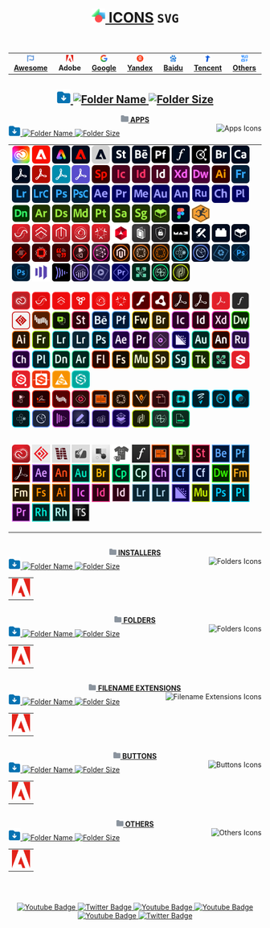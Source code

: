 # <div align="center"><a href="https://github.com/Li-Deheng/icons-svg" title="⬅︎ Back to Main Repository"><img style="width:28px; height:28px;" src="https://github.com/Li-Deheng/icons-svg/blob/main/Adobe/Apps/Motion-Graphics.svg" alt="Icons" onclick="return false"> ICONS</a> <span><b><code>SVG</code></b></span><br><img src="https://komarev.com/ghpvc/?username=Li-Deheng&style=flat&color=blue" alt=""/></div>

<div align="center"><table><tbody><th align="center">
<a href="https://github.com/Li-Deheng/icons-svg/tree/main/Awesome"><img style="width:14px; height:14px;" src="https://github.com/Li-Deheng/icons-svg/blob/main/Awesome/Awesome-Logo.svg" alt="Awesome"> <b>Awesome</b></a></th><th><a><img style="width:14px; height:14px;" src="https://github.com/Li-Deheng/icons-svg/blob/main/Adobe/Apps/Adobe-Logo.svg" alt="Adobe"> <b>Adobe</b></a></th><th><a href="https://github.com/Li-Deheng/icons-svg/tree/main/Google"><img style="width:14px; height:14px;" src="https://github.com/Li-Deheng/icons-svg/blob/main/Google/Apps/google-logo.svg" alt="Google"> <b>Google</b></a></th><th><a href="https://github.com/Li-Deheng/icons-svg/tree/main/Yandex"><img style="width:14px; height:14px;" src="https://github.com/Li-Deheng/icons-svg/blob/main/Yandex/Yandex-Logo.svg" alt="Yandex"> <b>Yandex</b></a></th><th><a href="https://github.com/Li-Deheng/icons-svg/tree/main/Baidu"><img style="width:14px; height:14px;" src="https://github.com/Li-Deheng/icons-svg/blob/main/Baidu/Baidu-Logo.svg" alt="Baidu"> <b>Baidu</b></a></th><th><a href="https://github.com/Li-Deheng/icons-svg/tree/main/Tencent"><img style="width:14px; height:14px;" src="https://github.com/Li-Deheng/icons-svg/blob/main/Tencent/Tencent-Logo.svg" alt="Tencent"> <b>Tencent</b></a></th><th><a href="https://github.com/Li-Deheng/icons-svg/tree/main/Others"><img style="width:14px; height:14px;" src="https://github.com/Li-Deheng/icons-svg/blob/main/Awesome/icons.svg" alt="Others"> <b>Others</b></a>
</td></tr></tbody></table></div>

## <div align="center"><a href="https://downgit.github.io/#/home?url=https://github.com/Li-Deheng/icons-svg/tree/main/Adobe" title="Download with DownGit" target="_blank"><img style="width:28px; height:28px;" src="https://github.com/Li-Deheng/icons-svg/blob/main/Awesome/Download-Folder.svg" alt="Download" target="_blank"> <img style="height:22px;" src="https://img.shields.io/badge/Download%20All%20Adobe%20Icons-blue" alt="Folder Name"> <img style="height:18px;" src="https://img.shields.io/badge/548%20Mb-343940" title="Folder Size" alt="Folder Size"></a></div>

<div align="Center"><a href="https://github.com/Li-Deheng/icons-svg/tree/main/Adobe/Apps" title="Open Directory: Apps"><img style="width:15px; height:15px;" src="https://github.com/Li-Deheng/icons-svg/blob/main/Directory.svg" alt="Directory"> <b>APPS</b></a></div>
<div><div align="left"><a href="https://downgit.github.io/#/home?url=https://github.com/Li-Deheng/icons-svg/tree/main/Adobe/Apps" title="Download with DownGit" target="_blank"><img style="width:24px; height:24px;" src="https://github.com/Li-Deheng/icons-svg/blob/main/Awesome/Download-Folder.svg" alt="Download Directory"> <img style="height:18px;" src="https://img.shields.io/badge/Download%20All%20Apps%20Icons-blue" alt="Folder Name"> <img style="height:16px;" src="https://img.shields.io/badge/1,4%20Mb-343940" alt="Folder Size"></a><img align="right" style="height:18px;" src="https://img.shields.io/badge/Icons-209-blue?logo=svg&logoColor=49b6ff" title="Total Number" alt="Apps Icons"></div>

<table><tbody><tr></tr><tr><td align="left">
<img style="width:36px; height:36px;" src="https://github.com/Li-Deheng/icons-svg/blob/main/Adobe/Apps/Adobe-Creative-Cloud.svg" alt="Adobe Creative Cloud" title="Adobe Creative Cloud" target="_blank"> <img style="width:36px; height:36px;" src="https://github.com/Li-Deheng/icons-svg/blob/main/Adobe/Apps/Adobe-Experience-Cloud.svg" alt="Adobe Experience Cloud" title="Adobe Experience Cloud" target="_blank"> <img style="width:36px; height:36px;" src="https://github.com/Li-Deheng/icons-svg/blob/main/Adobe/Apps/Adobe-Express.svg" alt="Adobe Express" title="Adobe Express" target="_blank"> <img style="width:36px; height:36px;" src="https://github.com/Li-Deheng/icons-svg/blob/main/Adobe/Apps/Adobe-Experience-Platform.svg" alt="Adobe Experience Platform" title="Adobe Experience Platform" target="_blank"> <img style="width:36px; height:36px;" src="https://github.com/Li-Deheng/icons-svg/blob/main/Adobe/Apps/Adobe-Default-App.svg" alt="Adobe Default App" title="Adobe Default App" target="_blank"> <img style="width:36px; height:36px;" src="https://github.com/Li-Deheng/icons-svg/blob/main/Adobe/Apps/Adobe-Stock.svg" alt="Adobe Stock" title="Adobe Stock" target="_blank"> <img style="width:36px; height:36px;" src="https://github.com/Li-Deheng/icons-svg/blob/main/Adobe/Apps/Adobe-Behance.svg" alt="Adobe Behance" title="Adobe Behance" target="_blank"> <img style="width:36px; height:36px;" src="https://github.com/Li-Deheng/icons-svg/blob/main/Adobe/Apps/Adobe-Portfolio.svg" alt="Adobe Portfolio" title="Adobe Portfolio" target="_blank"> <img style="width:36px; height:36px;" src="https://github.com/Li-Deheng/icons-svg/blob/main/Adobe/Apps/Adobe-Fonts.svg" alt="Adobe Fonts" title="Adobe Fonts" target="_blank"> <img style="width:36px; height:36px;" src="https://github.com/Li-Deheng/icons-svg/blob/main/Adobe/Apps/Adobe-Color.svg" alt="Adobe Color" title="Adobe Color" target="_blank"> <img style="width:36px; height:36px;" src="https://github.com/Li-Deheng/icons-svg/blob/main/Adobe/Apps/Adobe-Bridge.svg" alt="Adobe Bridge" title="Adobe Bridge" target="_blank"> <img style="width:36px; height:36px;" src="https://github.com/Li-Deheng/icons-svg/blob/main/Adobe/Apps/Adobe-Capture.svg" alt="Adobe Capture" title="Adobe Capture" target="_blank"> <img style="width:36px; height:36px;" src="https://github.com/Li-Deheng/icons-svg/blob/main/Adobe/Apps/Adobe-Acrobat-Pro.svg" alt="Adobe Acrobat Pro" title="Adobe Acrobat Pro" target="_blank"> <img style="width:36px; height:36px;" src="https://github.com/Li-Deheng/icons-svg/blob/main/Adobe/Apps/Adobe-Acrobat-Reader.svg" alt="Adobe Acrobat Reader" title="Adobe Acrobat Reader" target="_blank"> <img style="width:36px; height:36px;" src="https://github.com/Li-Deheng/icons-svg/blob/main/Adobe/Apps/Adobe-Acrobat-Scan.svg" alt="Adobe Acrobat Scan" title="Adobe Acrobat Scan" target="_blank"> <img style="width:36px; height:36px;" src="https://github.com/Li-Deheng/icons-svg/blob/main/Adobe/Apps/Adobe-Sign.svg" alt="Adobe Sign" title="Adobe Sign" target="_blank"> <img style="width:36px; height:36px;" src="https://github.com/Li-Deheng/icons-svg/blob/main/Adobe/Apps/Adobe-Sparck.svg" alt="Adobe Sparck" title="Adobe Sparck" target="_blank"> <img style="width:36px; height:36px;" src="https://github.com/Li-Deheng/icons-svg/blob/main/Adobe/Apps/Adobe-InCopy.svg" alt="Adobe InCopy" title="Adobe InCopy" target="_blank"> <img style="width:36px; height:36px;" src="https://github.com/Li-Deheng/icons-svg/blob/main/Adobe/Apps/Adobe-InDesign.svg" alt="Adobe InDesign" title="Adobe InDesign" target="_blank"> <img style="width:36px; height:36px;" src="https://github.com/Li-Deheng/icons-svg/blob/main/Adobe/Apps/Adobe-inDesign-Server.svg" alt="Adobe InDesign Server" title="Adobe InDesign Server" target="_blank"> <img style="width:36px; height:36px;" src="https://github.com/Li-Deheng/icons-svg/blob/main/Adobe/Apps/Adobe-XD.svg" alt="Adobe XD" title="Adobe XD" target="_blank"> <img style="width:36px; height:36px;" src="https://github.com/Li-Deheng/icons-svg/blob/main/Adobe/Apps/Adobe-Dreamweaver.svg" alt="Adobe Dreamweaver" title="Adobe Dreamweaver" target="_blank"> <img style="width:36px; height:36px;" src="https://github.com/Li-Deheng/icons-svg/blob/main/Adobe/Apps/Adobe-Illustrator.svg" alt="Adobe Illustrator" title="Adobe Illustrator" target="_blank"> <img style="width:36px; height:36px;" src="https://github.com/Li-Deheng/icons-svg/blob/main/Adobe/Apps/Adobe-Fresco.svg" alt="Adobe Fresco" title="Adobe Fresco" target="_blank"> <img style="width:36px; height:36px;" src="https://github.com/Li-Deheng/icons-svg/blob/main/Adobe/Apps/Adobe-Lightroom.svg" alt="Adobe Lightroom" title="Adobe Lightroom" target="_blank"> <img style="width:36px; height:36px;" src="https://github.com/Li-Deheng/icons-svg/blob/main/Adobe/Apps/Adobe-Lightroom-Classic.svg" alt="Adobe Lightroom Classic" title="Adobe Lightroom Classic" target="_blank"> <img style="width:36px; height:36px;" src="https://github.com/Li-Deheng/icons-svg/blob/main/Adobe/Apps/Adobe-Photoshop.svg" alt="Adobe Photoshop" title="Adobe Photoshop" target="_blank"> <img style="width:36px; height:36px;" src="https://github.com/Li-Deheng/icons-svg/blob/main/Adobe/Apps/Adobe-Photoshop-Camera.svg" alt="Adobe Photoshop Camera" title="Adobe Photoshop Camera" target="_blank"> <img style="width:36px; height:36px;" src="https://github.com/Li-Deheng/icons-svg/blob/main/Adobe/Apps/Adobe-After-Effects.svg" alt="Adobe After Effects" title="Adobe After Effects" target="_blank"> <img style="width:36px; height:36px;" src="https://github.com/Li-Deheng/icons-svg/blob/main/Adobe/Apps/Adobe-Premiere-Pro.svg" alt="Adobe Premiere Pro" title="Adobe Premiere Pro" target="_blank"> <img style="width:36px; height:36px;" src="https://github.com/Li-Deheng/icons-svg/blob/main/Adobe/Apps/Adobe-Media-Encoder.svg" alt="Adobe Media Encoder" title="Adobe Media Encoder" target="_blank"> <img style="width:36px; height:36px;" src="https://github.com/Li-Deheng/icons-svg/blob/main/Adobe/Apps/Adobe-Audition.svg" alt="Adobe Audition" title="Adobe Audition" target="_blank"> <img style="width:36px; height:36px;" src="https://github.com/Li-Deheng/icons-svg/blob/main/Adobe/Apps/Adobe-Animate.svg" alt="Adobe Animate" title="Adobe Animate" target="_blank"> <img style="width:36px; height:36px;" src="https://github.com/Li-Deheng/icons-svg/blob/main/Adobe/Apps/Adobe-Premiere-Rush.svg" alt="Adobe Premiere Rush" title="Adobe Premiere Rush" target="_blank"> <img style="width:36px; height:36px;" src="https://github.com/Li-Deheng/icons-svg/blob/main/Adobe/Apps/Adobe-Character-Animator.svg" alt="Adobe Character Animator" title="Adobe Character Animator" target="_blank"> <img style="width:36px; height:36px;" src="https://github.com/Li-Deheng/icons-svg/blob/main/Adobe/Apps/Adobe-Prelude.svg" alt="Adobe Prelude" title="Adobe Prelude" target="_blank"> <img style="width:36px; height:36px;" src="https://github.com/Li-Deheng/icons-svg/blob/main/Adobe/Apps/Adobe-Dimension.svg" alt="Adobe Dimension" title="Adobe Dimension" target="_blank"> <img style="width:36px; height:36px;" src="https://github.com/Li-Deheng/icons-svg/blob/main/Adobe/Apps/Adobe-Aero.svg" alt="Adobe Aero" title="Adobe Aero" target="_blank"> <img style="width:36px; height:36px;" src="https://github.com/Li-Deheng/icons-svg/blob/main/Adobe/Apps/Adobe-Substance-3D-Designer.svg" alt="Adobe Substance 3D Designer" title="Adobe Substance 3D Designer" target="_blank"> <img style="width:36px; height:36px;" src="https://github.com/Li-Deheng/icons-svg/blob/main/Adobe/Apps/Adobe-Substance-3D-Modeler.svg" alt="Adobe Substance 3D Modeler" title="Adobe Substance 3D Modeler" target="_blank"> <img style="width:36px; height:36px;" src="https://github.com/Li-Deheng/icons-svg/blob/main/Adobe/Apps/Adobe-Substance-3D-Painter.svg" alt="Adobe Substance 3D Painter" title="Adobe Substance 3D Painter" target="_blank"> <img style="width:36px; height:36px;" src="https://github.com/Li-Deheng/icons-svg/blob/main/Adobe/Apps/Adobe-Substance-3D-Sampler.svg" alt="Adobe Substance 3D Sampler" title="Adobe Substance 3D Sampler" target="_blank"> <img style="width:36px; height:36px;" src="https://github.com/Li-Deheng/icons-svg/blob/main/Adobe/Apps/Adobe-Substance-3D-Stager.svg" alt="Adobe Substance 3D Stager" title="Adobe Substance 3D Stager" target="_blank"> <img style="width:36px; height:36px;" src="https://github.com/Li-Deheng/icons-svg/blob/main/Adobe/Apps/Adobe-Substance-3D-Assets.svg" alt="Adobe Substance 3D Assets" title="Adobe Substance 3D Assets" target="_blank"> <img style="width:36px; height:36px;" src="https://github.com/Li-Deheng/icons-svg/blob/main/Adobe/Apps/Figma.svg" alt="Adobe Figma" title="Adobe Figma" target="_blank"> <img style="width:36px; height:36px;" src="https://github.com/Li-Deheng/icons-svg/blob/main/Adobe/Apps/Mixamo.svg" alt="Mixamo" title="Mixamo" target="_blank">
<br>
<img style="width:36px; height:36px;" src="https://github.com/Li-Deheng/icons-svg/blob/main/Adobe/Apps/Mobile/Adobe-Ad-Cloud-Mob.svg" alt="Adobe Ad Cloud (Mob)" title="Adobe Ad Cloud (Mob)" target="_blank"> <img style="width:36px; height:36px;" src="https://github.com/Li-Deheng/icons-svg/blob/main/Adobe/Apps/Mobile/Adobe-Analytics-Cloud-Mob.svg" alt="Adobe Analytics Cloud (Mob)" title="Adobe Analytics Cloud (Mob)" target="_blank"> <img style="width:36px; height:36px;" src="https://github.com/Li-Deheng/icons-svg/blob/main/Adobe/Apps/Mobile/Adobe-Commerce-Cloud-Mob.svg" alt="Adobe Commerce Cloud (Mob)" title="Adobe Commerce Cloud (Mob)" target="_blank"> <img style="width:36px; height:36px;" src="https://github.com/Li-Deheng/icons-svg/blob/main/Adobe/Apps/Mobile/Adobe-Marketing-Cloud-Mob.svg" alt="Adobe Marketing Cloud (Mob)" title="Adobe Marketing Cloud (Mob)" target="_blank"> <img style="width:36px; height:36px;" src="https://github.com/Li-Deheng/icons-svg/blob/main/Adobe/Apps/Mobile/Adobe-Experience-Cloud-Mob.svg" alt="Adobe Experience Cloud (Mob)" title="Adobe Experience Cloud (Mob)" target="_blank"> <img style="width:36px; height:36px;" src="https://github.com/Li-Deheng/icons-svg/blob/main/Adobe/Apps/Mobile/Adobe-Experience-Platform-Mob.svg" alt="Adobe Experience Platform (Mob)" title="Adobe Experience Platform (Mob)" target="_blank"> <img style="width:36px; height:36px;" src="https://github.com/Li-Deheng/icons-svg/blob/main/Adobe/Apps/Mobile/Adobe-DPS-Learn-Mob.svg" alt="Adobe DPS Learn (Mob)" title="Adobe DPS Learn (Mob)" target="_blank"> <img style="width:36px; height:36px;" src="https://github.com/Li-Deheng/icons-svg/blob/main/Adobe/Apps/Mobile/Adobe-Account-Access-Mob.svg" alt="Adobe Account Access (Mob)" title="Adobe Account Access (Mob)" target="_blank"> <img style="width:36px; height:36px;" src="https://github.com/Li-Deheng/icons-svg/blob/main/Adobe/Apps/Mobile/Adobe-MAX-Mob.svg" alt="Adobe MAX (Mob)" title="Adobe MAX (Mob)" target="_blank"> <img style="width:36px; height:36px;" src="https://github.com/Li-Deheng/icons-svg/blob/main/Adobe/Apps/Mobile/Adobe-Substance-3d-Automation-Toolkit-Mob.svg" alt="Adobe Substance 3d Automation Toolkit (Mob)" title="Adobe Substance 3d Automation Toolkit (Mob)" target="_blank"> <img style="width:36px; height:36px;" src="https://github.com/Li-Deheng/icons-svg/blob/main/Adobe/Apps/Mobile/Adobe-Substance-3d-Plugins-Mob.svg" alt="Adobe Substance 3d Plugins (Mob)" title="Adobe Substance 3d Plugins (Mob)" target="_blank"> <img style="width:36px; height:36px;" src="https://github.com/Li-Deheng/icons-svg/blob/main/Adobe/Apps/Mobile/Adobe-Substance-3d-Assets-and-Community-Assets-Mob.svg" alt="Adobe Substance 3d Assets and Community Assets (Mob)" title="Adobe Substance 3d Assets and Community Assets (Mob)" target="_blank"> <img style="width:36px; height:36px;" src="https://github.com/Li-Deheng/icons-svg/blob/main/Adobe/Apps/Mobile/Adobe-Spark-Page-Mob.svg" alt="Adobe Spark Page (Mob)" title="Adobe Spark Page (Mob)" target="_blank"> <img style="width:36px; height:36px;" src="https://github.com/Li-Deheng/icons-svg/blob/main/Adobe/Apps/Mobile/Adobe-Spark-Post-Mob.svg" alt="Adobe Spark Post (Mob)" title="Adobe Spark Post (Mob)" target="_blank"> <img style="width:36px; height:36px;" src="https://github.com/Li-Deheng/icons-svg/blob/main/Adobe/Apps/Mobile/Adobe-Spark-Video-Mob.svg" alt="Adobe Spark Video (Mob)" title="Adobe Spark Video (Mob)" target="_blank"> <img style="width:36px; height:36px;" src="https://github.com/Li-Deheng/icons-svg/blob/main/Adobe/Apps/Mobile/Adobe-Primetime-Mob.svg" alt="Adobe Primetime (Mob)" title="Adobe Primetime (Mob)" target="_blank"> <img style="width:36px; height:36px;" src="https://github.com/Li-Deheng/icons-svg/blob/main/Adobe/Apps/Mobile/Adobe-Social-Content-Workflows-Mob.svg" alt="Adobe Social Content Workflows (Mob)" title="Adobe Social Content Workflows (Mob)" target="_blank"> <img style="width:36px; height:36px;" src="https://github.com/Li-Deheng/icons-svg/blob/main/Adobe/Apps/Mobile/Adobe-Magento-Commerce-Mob.svg" alt="Adobe Magento Commerce (Mob)" title="Adobe Magento Commerce (Mob)" target="_blank"> <img style="width:36px; height:36px;" src="https://github.com/Li-Deheng/icons-svg/blob/main/Adobe/Apps/Mobile/Adobe-Experience-Manager-Mob.svg" alt="Adobe Experience Manager (Mob)" title="Adobe Experience Manager (Mob)" target="_blank"> <img style="width:36px; height:36px;" src="https://github.com/Li-Deheng/icons-svg/blob/main/Adobe/Apps/Mobile/Adobe-Experience-Manager-Forms-Mob.svg" alt="Adobe Experience Manager Forms (Mob)" title="Adobe Experience Manager Forms (Mob)" target="_blank"> <img style="width:36px; height:36px;" src="https://github.com/Li-Deheng/icons-svg/blob/main/Adobe/Apps/Mobile/Adobe-Target-Mob.svg" alt="Adobe Target (Mob)" title="Adobe Target (Mob)" target="_blank"> <img style="width:36px; height:36px;" src="https://github.com/Li-Deheng/icons-svg/blob/main/Adobe/Apps/Mobile/Adobe-Audience-Manager-Mob.svg" alt="Adobe Audience Manager (Mob)" title="Adobe Audience Manager (Mob)" target="_blank"> <img style="width:36px; height:36px;" src="https://github.com/Li-Deheng/icons-svg/blob/main/Adobe/Apps/Mobile/Adobe-Photoshop-Elements-Mob.svg" alt="Adobe Photoshop Elements" title="Adobe Photoshop Elements" target="_blank"> <img style="width:36px; height:36px;" src="https://github.com/Li-Deheng/icons-svg/blob/main/Adobe/Apps/Mobile/Adobe-Photoshop-Express-Mob.svg" alt="Adobe Photoshop Express" title="Adobe Photoshop Express" target="_blank"> <img style="width:36px; height:36px;" src="https://github.com/Li-Deheng/icons-svg/blob/main/Adobe/Apps/Mobile/Adobe-Photoshop-Camera-Mob.svg" alt="Adobe Photoshop Camera (Mob)" title="Adobe Photoshop Camera (Mob)" target="_blank"> <img style="width:36px; height:36px;" src="https://github.com/Li-Deheng/icons-svg/blob/main/Adobe/Apps/Mobile/Adobe-Marketo-Mob.svg" alt="Adobe Marketo (Mob)" title="Adobe Marketo (Mob)" target="_blank"> <img style="width:36px; height:36px;" src="https://github.com/Li-Deheng/icons-svg/blob/main/Adobe/Apps/Mobile/Adobe-Frame-io-Mob.svg" alt="Adobe Frame.io (Mob)" title="Adobe Frame.io (Mob)" target="_blank"> <img style="width:36px; height:36px;" src="https://github.com/Li-Deheng/icons-svg/blob/main/Adobe/Apps/Mobile/Adobe-Analytics-Mob.svg" alt="Adobe Analytics (Mob)" title="Adobe Analytics (Mob)" target="_blank"> <img style="width:36px; height:36px;" src="https://github.com/Li-Deheng/icons-svg/blob/main/Adobe/Apps/Mobile/Adobe-Premier-Elements-Mob.svg" alt="Adobe Premier Elements (Mob)" title="Adobe Premier Elements (Mob)" target="_blank"> <img style="width:36px; height:36px;" src="https://github.com/Li-Deheng/icons-svg/blob/main/Adobe/Apps/Mobile/Adobe-Rush-Mob.svg" alt="Adobe Rush (Mob)" title="Adobe Rush (Mob)" target="_blank"> <img style="width:36px; height:36px;" src="https://github.com/Li-Deheng/icons-svg/blob/main/Adobe/Apps/Mobile/Adobe-Connect-Mob.svg" alt="Adobe Connect (Mob)" title="Adobe Connect (Mob)" target="_blank"> <img style="width:36px; height:36px;" src="https://github.com/Li-Deheng/icons-svg/blob/main/Adobe/Apps/Mobile/Adobe-Media-Optimizer-Mob.svg" alt="Adobe Media Optimizer (Mob)" title="Adobe Media Optimizer (Mob)" target="_blank"> <img style="width:36px; height:36px;" src="https://github.com/Li-Deheng/icons-svg/blob/main/Adobe/Apps/Mobile/Adobe-Campaign-Mob.svg" alt="Adobe Campaign (Mob)" title="Adobe Campaign (Mob)" target="_blank">
<br>
<br>
<img style="width:36px; height:36px;" src="https://github.com/Li-Deheng/icons-svg/blob/main/Adobe/Apps/CC/Adobe-Creative-Cloud-CC.svg" alt="Adobe Creative Cloud CC" title="Adobe Creative Cloud CC" target="_blank"> <img style="width:36px; height:36px;" src="https://github.com/Li-Deheng/icons-svg/blob/main/Adobe/Apps/CC/Adobe-Advertising-Cloud-CC.svg" alt="Adobe Advertising Cloud CC" title="Adobe Advertising Cloud CC" target="_blank"> <img style="width:36px; height:36px;" src="https://github.com/Li-Deheng/icons-svg/blob/main/Adobe/Apps/CC/Adobe-Analytics-Cloud-CC.svg" alt="Adobe Analytics Cloud CC" title="Adobe Analytics Cloud CC" target="_blank"> <img style="width:36px; height:36px;" src="https://github.com/Li-Deheng/icons-svg/blob/main/Adobe/Apps/CC/Adobe-Anywhere-CC.svg" alt="Adobe Anywhere CC" title="Adobe Anywhere CC" target="_blank"> <img style="width:36px; height:36px;" src="https://github.com/Li-Deheng/icons-svg/blob/main/Adobe/Apps/CC/Adobe-Marketing-Cloud-CC.svg" alt="Adobe Marketing Cloud CC" title="Adobe Marketing Cloud CC" target="_blank"> <img style="width:36px; height:36px;" src="https://github.com/Li-Deheng/icons-svg/blob/main/Adobe/Apps/CC/Adobe-Experience-Cloud-CC.svg" alt="Adobe Experience Cloud CC" title="Adobe Experience Cloud CC" target="_blank"> <img style="width:36px; height:36px;" src="https://github.com/Li-Deheng/icons-svg/blob/main/Adobe/Apps/CC/Adobe-Flash-Player-CC.svg" alt="Adobe Flash Player CC" title="Adobe Flash Player CC" target="_blank"> <img style="width:36px; height:36px;" src="https://github.com/Li-Deheng/icons-svg/blob/main/Adobe/Apps/CC/Adobe-Air-CC.svg" alt="Adobe Air CC" title="Adobe Air CC" target="_blank"> <img style="width:36px; height:36px;" src="https://github.com/Li-Deheng/icons-svg/blob/main/Adobe/Apps/CC/Adobe-Acrobat-DC-CC.svg" alt="Adobe Acrobat DC CC" title="Adobe Acrobat DC CC" target="_blank"> <img style="width:36px; height:36px;" src="https://github.com/Li-Deheng/icons-svg/blob/main/Adobe/Apps/CC/Adobe-Acrobat-Distiller-DC-CC.svg" alt="Adobe Acrobat Distiller DC CC" title="Adobe Acrobat Distiller DC CC" target="_blank"> <img style="width:36px; height:36px;" src="https://github.com/Li-Deheng/icons-svg/blob/main/Adobe/Apps/CC/Adobe-Acrobat-Reader-Cloud-CC.svg" alt="Adobe Acrobat Reader Cloud CC" title="Adobe Acrobat Reader Cloud CC" target="_blank"> <img style="width:36px; height:36px;" src="https://github.com/Li-Deheng/icons-svg/blob/main/Adobe/Apps/CC/Adobe-Fonts-CC.svg" alt="Adobe Fonts CC" title="Adobe Fonts CC" target="_blank"> <img style="width:36px; height:36px;" src="https://github.com/Li-Deheng/icons-svg/blob/main/Adobe/Apps/CC/Adobe-Media-Server-CC.svg" alt="Adobe Media Server CC" title="Adobe Media Server CC" target="_blank"> <img style="width:36px; height:36px;" src="https://github.com/Li-Deheng/icons-svg/blob/main/Adobe/Apps/CC/Adobe-Shockwave-CC.svg" alt="Adobe Shockwave CC" title="Adobe Shockwave CC" target="_blank"> <img style="width:36px; height:36px;" src="https://github.com/Li-Deheng/icons-svg/blob/main/Adobe/Apps/CC/Adobe-Presenter-Video-Express-CC.svg" alt="Adobe Presenter Video Express CC" title="Adobe Presenter Video Express CC" target="_blank"> <img style="width:36px; height:36px;" src="https://github.com/Li-Deheng/icons-svg/blob/main/Adobe/Apps/CC/Adobe-Stock-CC.svg" alt="Adobe Stock CC" title="Adobe Stock CC" target="_blank"> <img style="width:36px; height:36px;" src="https://github.com/Li-Deheng/icons-svg/blob/main/Adobe/Apps/CC/Adobe-Behance-CC.svg" alt="Adobe Behance CC" title="Adobe Behance CC" target="_blank"> <img style="width:36px; height:36px;" src="https://github.com/Li-Deheng/icons-svg/blob/main/Adobe/Apps/CC/Adobe-Portfolio-CC.svg" alt="Adobe Portfolio CC" title="Adobe Portfolio CC" target="_blank"> <img style="width:36px; height:36px;" src="https://github.com/Li-Deheng/icons-svg/blob/main/Adobe/Apps/CC/Adobe-Fireworks-CC.svg" alt="Adobe Fireworks CC" title="Adobe Fireworks CC" target="_blank"> <img style="width:36px; height:36px;" src="https://github.com/Li-Deheng/icons-svg/blob/main/Adobe/Apps/CC/Adobe-Bridge-CC.svg" alt="Adobe Bridge CC" title="Adobe Bridge CC" target="_blank"> <img style="width:36px; height:36px;" src="https://github.com/Li-Deheng/icons-svg/blob/main/Adobe/Apps/CC/Adobe-InCopy-CC.svg" alt="Adobe InCopy CC" title="Adobe InCopy CC" target="_blank"> <img style="width:36px; height:36px;" src="https://github.com/Li-Deheng/icons-svg/blob/main/Adobe/Apps/CC/Adobe-InDesign-CC.svg" alt="Adobe InDesign CC" title="Adobe InDesign CC" target="_blank"> <img style="width:36px; height:36px;" src="https://github.com/Li-Deheng/icons-svg/blob/main/Adobe/Apps/CC/Adobe-Experience-Design-CC.svg" alt="Adobe Experience Design CC" title="Adobe Experience Design CC" target="_blank"> <img style="width:36px; height:36px;" src="https://github.com/Li-Deheng/icons-svg/blob/main/Adobe/Apps/CC/Adobe-Dreamweaver-CC.svg" alt="Adobe Dreamweaver CC" title="Adobe Dreamweaver CC" target="_blank"> <img style="width:36px; height:36px;" src="https://github.com/Li-Deheng/icons-svg/blob/main/Adobe/Apps/CC/Adobe-Illustrator-CC.svg" alt="Adobe Illustrator CC" title="Adobe Illustrator CC" target="_blank"> <img style="width:36px; height:36px;" src="https://github.com/Li-Deheng/icons-svg/blob/main/Adobe/Apps/CC/Adobe-Fresco-CC.svg" alt="Adobe Fresco CC" title="Adobe Fresco CC" target="_blank"> <img style="width:36px; height:36px;" src="https://github.com/Li-Deheng/icons-svg/blob/main/Adobe/Apps/CC/Adobe-Lightroom-CC.svg" alt="Adobe Lightroom CC" title="Adobe Lightroom CC" target="_blank"> <img style="width:36px; height:36px;" src="https://github.com/Li-Deheng/icons-svg/blob/main/Adobe/Apps/CC/Adobe-Lightroom-Classic-CC.svg" alt="Adobe Lightroom Classic CC" title="Adobe Lightroom Classic CC" target="_blank"> <img style="width:36px; height:36px;" src="https://github.com/Li-Deheng/icons-svg/blob/main/Adobe/Apps/CC/Adobe-Photoshop-CC.svg" alt="Adobe Photoshop CC" title="Adobe Photoshop CC" target="_blank"> <img style="width:36px; height:36px;" src="https://github.com/Li-Deheng/icons-svg/blob/main/Adobe/Apps/CC/Adobe-After-Effects-CC.svg" alt="Adobe After Effects CC" title="Adobe After Effects CC" target="_blank"> <img style="width:36px; height:36px;" src="https://github.com/Li-Deheng/icons-svg/blob/main/Adobe/Apps/CC/Adobe-Premiere-Pro-CC.svg" alt="Adobe Premiere Pro CC" title="Adobe Premiere Pro CC" target="_blank"> <img style="width:36px; height:36px;" src="https://github.com/Li-Deheng/icons-svg/blob/main/Adobe/Apps/CC/Adobe-Premiere-Elements-CC.svg" alt="Adobe Premiere Elements CC" title="Adobe Premiere Elements CC" target="_blank"> <img style="width:36px; height:36px;" src="https://github.com/Li-Deheng/icons-svg/blob/main/Adobe/Apps/CC/Adobe-Media-Encoder-CC.svg" alt="Adobe Media Encoder CC" title="Adobe Media Encoder CC" target="_blank"> <img style="width:36px; height:36px;" src="https://github.com/Li-Deheng/icons-svg/blob/main/Adobe/Apps/CC/Adobe-Audition-CC.svg" alt="Adobe Audition CC" title="Adobe Audition CC" target="_blank"> <img style="width:36px; height:36px;" src="https://github.com/Li-Deheng/icons-svg/blob/main/Adobe/Apps/CC/Adobe-Animate-CC.svg" alt="Adobe Animate CC" title="Adobe Animate CC" target="_blank"> <img style="width:36px; height:36px;" src="https://github.com/Li-Deheng/icons-svg/blob/main/Adobe/Apps/CC/Adobe-Premiere-Rush-CC.svg" alt="Adobe Premiere Rush CC" title="Adobe Premiere Rush CC" target="_blank"> <img style="width:36px; height:36px;" src="https://github.com/Li-Deheng/icons-svg/blob/main/Adobe/Apps/CC/Adobe-Character-Animator-CC.svg" alt="Adobe Character Animator CC" title="Adobe Character Animator CC" target="_blank"> <img style="width:36px; height:36px;" src="https://github.com/Li-Deheng/icons-svg/blob/main/Adobe/Apps/CC/Adobe-Prelude-CC.svg" alt="Adobe Prelude CC" title="Adobe Prelude CC" target="_blank"> <img style="width:36px; height:36px;" src="https://github.com/Li-Deheng/icons-svg/blob/main/Adobe/Apps/CC/Adobe-Dimension-CC.svg" alt="Adobe Dimension CC" title="Adobe Dimension CC" target="_blank"> <img style="width:36px; height:36px;" src="https://github.com/Li-Deheng/icons-svg/blob/main/Adobe/Apps/CC/Adobe-Aero-CC.svg" alt="Adobe Aero CC" title="Adobe Aero CC" target="_blank"> <img style="width:36px; height:36px;" src="https://github.com/Li-Deheng/icons-svg/blob/main/Adobe/Apps/CC/Adobe-Flash-CC.svg" alt="Adobe Flash CC" title="Adobe Flash CC" target="_blank"> <img style="width:36px; height:36px;" src="https://github.com/Li-Deheng/icons-svg/blob/main/Adobe/Apps/CC/Adobe-Fuse-CC.svg" alt="Adobe Fuse CC" title="Adobe Fuse CC" target="_blank"> <img style="width:36px; height:36px;" src="https://github.com/Li-Deheng/icons-svg/blob/main/Adobe/Apps/CC/Adobe-Muse-CC.svg" alt="Adobe Muse CC" title="Adobe Muse CC" target="_blank"> <img style="width:36px; height:36px;" src="https://github.com/Li-Deheng/icons-svg/blob/main/Adobe/Apps/CC/Adobe-Spark-CC.svg" alt="Adobe Spark CC" title="Adobe Spark CC" target="_blank"> <img style="width:36px; height:36px;" src="https://github.com/Li-Deheng/icons-svg/blob/main/Adobe/Apps/CC/Adobe-Speedgrade-CC.svg" alt="Adobe Speedgrade CC" title="Adobe Speedgrade CC" target="_blank"> <img style="width:36px; height:36px;" src="https://github.com/Li-Deheng/icons-svg/blob/main/Adobe/Apps/CC/Adobe-Typekit-CC.svg" alt="Adobe Typekit CC" title="Adobe Typekit CC" target="_blank"> <img style="width:36px; height:36px;" src="https://github.com/Li-Deheng/icons-svg/blob/main/Adobe/Apps/CC/Adobe-Connect-CC.svg" alt="Adobe Connect CC" title="Adobe Connect CC" target="_blank"> <img style="width:36px; height:36px;" src="https://github.com/Li-Deheng/icons-svg/blob/main/Adobe/Apps/CC/Adobe-Substance-CC.svg" alt="Adobe Substance CC" title="Adobe Substance CC" target="_blank"> <img style="width:36px; height:36px;" src="https://github.com/Li-Deheng/icons-svg/blob/main/Adobe/Apps/CC/Adobe-Substance-Painter-CC.svg" alt="Adobe Substance Painter CC" title="Adobe Substance Painter CC" target="_blank"> <img style="width:36px; height:36px;" src="https://github.com/Li-Deheng/icons-svg/blob/main/Adobe/Apps/CC/Adobe-Substance-Designer-CC.svg" alt="Adobe Substance Designer CC" title="Adobe Substance Designer CC" target="_blank"> <img style="width:36px; height:36px;" src="https://github.com/Li-Deheng/icons-svg/blob/main/Adobe/Apps/CC/Adobe-Substance-Alchemist-CC.svg" alt="Adobe Substance Alchemist CC" title="Adobe Substance Alchemist CC" target="_blank"> <img style="width:36px; height:36px;" src="https://github.com/Li-Deheng/icons-svg/blob/main/Adobe/Apps/CC/Adobe-Substance-Source-CC.svg" alt="Adobe Substance Source CC" title="Adobe Substance Source CC" target="_blank">
<br>
<img style="width:36px; height:36px;" src="https://github.com/Li-Deheng/icons-svg/blob/main/Adobe/Apps/Mobile/CC/Adobe-Primetime-Mob-CC.svg" alt="Adobe Primetime CC (Mob)" title="Adobe Primetime CC (Mob)" target="_blank"> <img style="width:36px; height:36px;" src="https://github.com/Li-Deheng/icons-svg/blob/main/Adobe/Apps/Mobile/CC/Adobe-Sign-Mob-CC.svg" alt="Adobe Primetime CC (Mob)" title="Adobe Primetime CC (Mob)" target="_blank"> <img style="width:36px; height:36px;" src="https://github.com/Li-Deheng/icons-svg/blob/main/Adobe/Apps/Mobile/CC/Adobe-Shockwave-Player-Mob-CC.svg" alt="Adobe Shockwave Player CC (Mob)" title="Adobe Shockwave Player CC (Mob)" target="_blank"> <img style="width:36px; height:36px;" src="https://github.com/Li-Deheng/icons-svg/blob/main/Adobe/Apps/Mobile/CC/Adobe-Capture-Mob-CC.svg" alt="Adobe Capture CC (Mob)" title="Adobe Capture CC (Mob)" target="_blank"> <img style="width:36px; height:36px;" src="https://github.com/Li-Deheng/icons-svg/blob/main/Adobe/Apps/Mobile/CC/Adobe-Digital-Editions-Mob-CC.svg" alt="Adobe Digital Editions CC (Mob)" title="Adobe Digital Editions CC (Mob)" target="_blank"> <img style="width:36px; height:36px;" src="https://github.com/Li-Deheng/icons-svg/blob/main/Adobe/Apps/Mobile/CC/Adobe-Experience-Manager-Mob-CC.svg" alt="Adobe Experience Manager CC (Mob)" title="Adobe Experience Manager CC (Mob)" target="_blank"> <img style="width:36px; height:36px;" src="https://github.com/Li-Deheng/icons-svg/blob/main/Adobe/Apps/Mobile/CC/Adobe-Illustrator-Draw-Mob-CC.svg" alt="Adobe Illustrator Draw CC (Mob)" title="Adobe Illustrator Draw CC (Mob)" target="_blank"> <img style="width:36px; height:36px;" src="https://github.com/Li-Deheng/icons-svg/blob/main/Adobe/Apps/Mobile/CC/Adobe-pdf-Pack-Mob-CC.svg" alt="Adobe pdf Pack CC (Mob)" title="Adobe pdf Pack CC (Mob)" target="_blank"> <img style="width:36px; height:36px;" src="https://github.com/Li-Deheng/icons-svg/blob/main/Adobe/Apps/Mobile/CC/Adobe-Scan-Mob-CC.svg" alt="Adobe Scan CC (Mob)" title="Adobe Scan CC (Mob)" target="_blank"> <img style="width:36px; height:36px;" src="https://github.com/Li-Deheng/icons-svg/blob/main/Adobe/Apps/Mobile/CC/Adobe-Photoshop-Sketch-Mob-CC.svg" alt="Adobe Photoshop Sketch CC (Mob)" title="Adobe Photoshop Sketch CC (Mob)" target="_blank"> <img style="width:36px; height:36px;" src="https://github.com/Li-Deheng/icons-svg/blob/main/Adobe/Apps/Mobile/CC/Adobe-Photoshop-Fix-Mob-CC.svg" alt="Adobe Photoshop Fix CC (Mob)" title="Adobe Photoshop Fix CC (Mob)" target="_blank"> <img style="width:36px; height:36px;" src="https://github.com/Li-Deheng/icons-svg/blob/main/Adobe/Apps/Mobile/CC/Adobe-Photoshop-Mix-Mob-CC.svg" alt="Adobe Photoshop Mix CC (Mob)" title="Adobe Photoshop Mix CC (Mob)" target="_blank"> <img style="width:36px; height:36px;" src="https://github.com/Li-Deheng/icons-svg/blob/main/Adobe/Apps/Mobile/CC/Adobe-Target-Mob-CC.svg" alt="Adobe Target CC (Mob)" title="Adobe Target CC (Mob)" target="_blank"> <img style="width:36px; height:36px;" src="https://github.com/Li-Deheng/icons-svg/blob/main/Adobe/Apps/Mobile/CC/Adobe-Audience-Manager-Mob-CC.svg" alt="Adobe Audience Manager CC (Mob)" title="Adobe Audience Manager CC (Mob)" target="_blank"> <img style="width:36px; height:36px;" src="https://github.com/Li-Deheng/icons-svg/blob/main/Adobe/Apps/Mobile/CC/Adobe-Premiere-Clip-Mob-CC.svg" alt="Adobe Premiere Clip CC (Mob)" title="Adobe Premiere Clip CC (Mob)" target="_blank"> <img style="width:36px; height:36px;" src="https://github.com/Li-Deheng/icons-svg/blob/main/Adobe/Apps/Mobile/CC/Adobe-Fill-&-Sign-Mob-CC.svg" alt="Adobe Fill & Sign CC (Mob)" title="Adobe Fill & Sign CC (Mob)" target="_blank"> <img style="width:36px; height:36px;" src="https://github.com/Li-Deheng/icons-svg/blob/main/Adobe/Apps/Mobile/CC/Adobe-Analytics-Mob-CC.svg" alt="Adobe Analytics CC (Mob)" title="Adobe Analytics CC (Mob)" target="_blank"> <img style="width:36px; height:36px;" src="https://github.com/Li-Deheng/icons-svg/blob/main/Adobe/Apps/Mobile/CC/Adobe-Comp-Mob-CC.svg" alt="Adobe Comp CC (Mob)" title="Adobe Comp CC (Mob)" target="_blank"> <img style="width:36px; height:36px;" src="https://github.com/Li-Deheng/icons-svg/blob/main/Adobe/Apps/Mobile/CC/Adobe-Campaign-Mob-CC.svg" alt="Adobe Campaign CC (Mob)" title="Adobe Campaign CC (Mob)" target="_blank"> <img style="width:36px; height:36px;" src="https://github.com/Li-Deheng/icons-svg/blob/main/Adobe/Apps/Mobile/CC/Adobe-Media-Optimizer-Search-Mob-CC.svg" alt="Adobe Media Optimizer Search CC (Mob)" title="Adobe Media Optimizer Search CC (Mob)" target="_blank"> <img style="width:36px; height:36px;" src="https://github.com/Li-Deheng/icons-svg/blob/main/Adobe/Apps/Mobile/CC/Adobe-Export-pdf-Mob-CC.svg" alt="Adobe Export pdf CC (Mob)" title="Adobe Export pdf CC (Mob)" target="_blank">
<br><br>

<img style="width:36px; height:36px;" src="https://github.com/Li-Deheng/icons-svg/blob/main/Adobe/Apps/Olds/Adobe-Creative-Cloud-Old.svg" alt="Adobe Creative Cloud Old" title="Adobe Creative Cloud (Old)" target="_blank"> <img style="width:36px; height:36px;" src="https://github.com/Li-Deheng/icons-svg/blob/main/Adobe/Apps/Olds/Adobe-Media-Server.svg" alt="Adobe Media Server" title="Adobe Media Server" target="_blank"> <img style="width:36px; height:36px;" src="https://github.com/Li-Deheng/icons-svg/blob/main/Adobe/Apps/Olds/Adobe-http-Dynamic-Streaming.svg" alt="Adobe http Dynamic Streaming" title="Adobe http Dynamic Streaming" target="_blank"> <img style="width:36px; height:36px;" src="https://github.com/Li-Deheng/icons-svg/blob/main/Adobe/Apps/Olds/Adobe-Postscript.svg" alt="Adobe Postscript" title="Adobe Postscript" target="_blank"> <img style="width:36px; height:36px;" src="https://github.com/Li-Deheng/icons-svg/blob/main/Adobe/Apps/Olds/Adobe-Pdf-Print-Engine.svg" alt="Adobe Pdf Print Engine" title="Adobe Pdf Print Engine" target="_blank"> <img style="width:36px; height:36px;" src="https://github.com/Li-Deheng/icons-svg/blob/main/Adobe/Apps/Olds/Adobe-Design-to-Print.svg" alt="Adobe Design to Print" title="Adobe Design to Print" target="_blank"> <img style="width:36px; height:36px;" src="https://github.com/Li-Deheng/icons-svg/blob/main/Adobe/Apps/Olds/Adobe-Fonts-Old.svg" alt="Adobe Fonts Old" title="Adobe Fonts (Old)" target="_blank"> <img style="width:36px; height:36px;" src="https://github.com/Li-Deheng/icons-svg/blob/main/Adobe/Apps/Olds/Adobe-Digital-Editions-Old.svg" alt="Adobe Digital Editions Old" title="Adobe Digital Editions (Old)" target="_blank"> <img style="width:36px; height:36px;" src="https://github.com/Li-Deheng/icons-svg/blob/main/Adobe/Apps/Olds/Adobe-Presenter-Video-Express-Old.svg" alt="Adobe Presenter Video Express Old" title="Adobe Presenter Video Express (Old)" target="_blank"> <img style="width:36px; height:36px;" src="https://github.com/Li-Deheng/icons-svg/blob/main/Adobe/Apps/Olds/Adobe-Stock-Old.svg" alt="Adobe Stock Old" title="Adobe Stock (Old)" target="_blank"> <img style="width:36px; height:36px;" src="https://github.com/Li-Deheng/icons-svg/blob/main/Adobe/Apps/Olds/Adobe-Behance-Old.svg" alt="Adobe Behance Old" title="Adobe Behance (Old)" target="_blank"> <img style="width:36px; height:36px;" src="https://github.com/Li-Deheng/icons-svg/blob/main/Adobe/Apps/Olds/Adobe-Portfolio-Old.svg" alt="Adobe Portfolio Old" title="Adobe Portfolio (Old)" target="_blank"> <img style="width:36px; height:36px;" src="https://github.com/Li-Deheng/icons-svg/blob/main/Adobe/Apps/Olds/Adobe-Acrobat-DC-Old.svg" alt="Adobe Acrobat DC Old" title="Adobe Acrobat DC (Old)" target="_blank"> <img style="width:36px; height:36px;" src="https://github.com/Li-Deheng/icons-svg/blob/main/Adobe/Apps/Olds/Adobe-After-Effects-Old.svg" alt="Adobe After Effects Old" title="Adobe After Effects (Old)" target="_blank"> <img style="width:36px; height:36px;" src="https://github.com/Li-Deheng/icons-svg/blob/main/Adobe/Apps/Olds/Adobe-Animate-Old.svg" alt="Adobe Animate Old" title="Adobe Animate (Old)" target="_blank"> <img style="width:36px; height:36px;" src="https://github.com/Li-Deheng/icons-svg/blob/main/Adobe/Apps/Olds/Adobe-Audition-Old.svg" alt="Adobe Audition Old" title="Adobe Audition (Old)" target="_blank"> <img style="width:36px; height:36px;" src="https://github.com/Li-Deheng/icons-svg/blob/main/Adobe/Apps/Olds/Adobe-Bridge-Old.svg" alt="Adobe Bridge Old" title="Adobe Bridge (Old)" target="_blank"> <img style="width:36px; height:36px;" src="https://github.com/Li-Deheng/icons-svg/blob/main/Adobe/Apps/Olds/Adobe-Captivate-Old.svg" alt="Adobe Captivate Old" title="Adobe Captivate (Old)" target="_blank"> <img style="width:36px; height:36px;" src="https://github.com/Li-Deheng/icons-svg/blob/main/Adobe/Apps/Olds/Adobe-Captivate-Prime-Old.svg" alt="Adobe Captivate Prime Old" title="Adobe Captivate Prime (Old)" target="_blank"> <img style="width:36px; height:36px;" src="https://github.com/Li-Deheng/icons-svg/blob/main/Adobe/Apps/Olds/Adobe-Character-Animator-Old.svg" alt="Adobe Character Animator Old" title="Adobe Character Animator (Old)" target="_blank"> <img style="width:36px; height:36px;" src="https://github.com/Li-Deheng/icons-svg/blob/main/Adobe/Apps/Olds/Adobe-Coldfusion-Builder-Old.svg" alt="Adobe Coldfusion Builder Old" title="Adobe Coldfusion Builder (Old)" target="_blank"> <img style="width:36px; height:36px;" src="https://github.com/Li-Deheng/icons-svg/blob/main/Adobe/Apps/Olds/Adobe-Coldfusion-Old.svg" alt="Adobe Coldfusion Old" title="Adobe Coldfusion (Old)" target="_blank"> <img style="width:36px; height:36px;" src="https://github.com/Li-Deheng/icons-svg/blob/main/Adobe/Apps/Olds/Adobe-Dreamweaver-Old.svg" alt="Adobe Dreamweaver Old" title="Adobe Dreamweaver (Old)" target="_blank"> <img style="width:36px; height:36px;" src="https://github.com/Li-Deheng/icons-svg/blob/main/Adobe/Apps/Olds/Adobe-Framemaker-Old.svg" alt="Adobe Framemaker Old" title="Adobe Framemaker (Old)" target="_blank"> <img style="width:36px; height:36px;" src="https://github.com/Li-Deheng/icons-svg/blob/main/Adobe/Apps/Olds/Adobe-Framemaker-Server-Old.svg" alt="Adobe Framemaker Server Old" title="Adobe Framemaker Server (Old)" target="_blank"> <img style="width:36px; height:36px;" src="https://github.com/Li-Deheng/icons-svg/blob/main/Adobe/Apps/Olds/Adobe-Fuse-Old.svg" alt="Adobe Fuse Old" title="Adobe Fuse (Old)" target="_blank"> <img style="width:36px; height:36px;" src="https://github.com/Li-Deheng/icons-svg/blob/main/Adobe/Apps/Olds/Adobe-Illustrator-Old.svg" alt="Adobe Illustrator Old" title="Adobe Illustrator (Old)" target="_blank"> <img style="width:36px; height:36px;" src="https://github.com/Li-Deheng/icons-svg/blob/main/Adobe/Apps/Olds/Adobe-InCopy-Old.svg" alt="Adobe InCopy Old" title="Adobe InCopy (Old)" target="_blank"> <img style="width:36px; height:36px;" src="https://github.com/Li-Deheng/icons-svg/blob/main/Adobe/Apps/Olds/Adobe-InDesign-Old.svg" alt="Adobe InDesign Old" title="Adobe InDesign (Old)" target="_blank"> <img style="width:36px; height:36px;" src="https://github.com/Li-Deheng/icons-svg/blob/main/Adobe/Apps/Olds/Adobe-inDesign-Server-Old.svg" alt="Adobe inDesign Server Old" title="Adobe inDesign Server (Old)" target="_blank"> <img style="width:36px; height:36px;" src="https://github.com/Li-Deheng/icons-svg/blob/main/Adobe/Apps/Olds/Adobe-Lightroom-Old.svg" alt="Adobe Lightroom Old" title="Adobe Lightroom (Old)" target="_blank"> <img style="width:36px; height:36px;" src="https://github.com/Li-Deheng/icons-svg/blob/main/Adobe/Apps/Olds/Adobe-Lightroom-Classic-Old.svg" alt="Adobe Lightroom Classic Old" title="Adobe Lightroom Classic (Old)" target="_blank"> <img style="width:36px; height:36px;" src="https://github.com/Li-Deheng/icons-svg/blob/main/Adobe/Apps/Olds/Adobe-Media-Encoder-Old.svg" alt="Adobe Media Encoder Old" title="Adobe Media Encoder (Old)" target="_blank"> <img style="width:36px; height:36px;" src="https://github.com/Li-Deheng/icons-svg/blob/main/Adobe/Apps/Olds/Adobe-Muse-Old.svg" alt="Adobe Muse Old" title="Adobe Muse (Old)" target="_blank"> <img style="width:36px; height:36px;" src="https://github.com/Li-Deheng/icons-svg/blob/main/Adobe/Apps/Olds/Adobe-Photoshop-Old.svg" alt="Adobe Photoshop Old" title="Adobe Photoshop (Old)" target="_blank"> <img style="width:36px; height:36px;" src="https://github.com/Li-Deheng/icons-svg/blob/main/Adobe/Apps/Olds/Adobe-Prelude-Old.svg" alt="Adobe Prelude Old" title="Adobe Prelude (Old)" target="_blank"> <img style="width:36px; height:36px;" src="https://github.com/Li-Deheng/icons-svg/blob/main/Adobe/Apps/Olds/Adobe-Premiere-Pro-Old.svg" alt="Adobe Premiere Pro Old" title="Adobe Premiere Pro (Old)" target="_blank"> <img style="width:36px; height:36px;" src="https://github.com/Li-Deheng/icons-svg/blob/main/Adobe/Apps/Olds/Adobe-Robohelp-Old.svg" alt="Adobe Robohelp Old" title="Adobe Robohelp (Old)" target="_blank"> <img style="width:36px; height:36px;" src="https://github.com/Li-Deheng/icons-svg/blob/main/Adobe/Apps/Olds/Adobe-Robohelp-Server-Old.svg" alt="Adobe Robohelp Server Old" title="Adobe Robohelp Server (Old)" target="_blank"> <img style="width:36px; height:36px;" src="https://github.com/Li-Deheng/icons-svg/blob/main/Adobe/Apps/Olds/Adobe-Technical-Communication-Suite-Old.svg" alt="Adobe Technical Communication Suite Old" title="Adobe Technical Communication Suite (Old)" target="_blank">
</td></tr></tbody></table><br>

<div align="Center"><a href="https://github.com/Li-Deheng/icons-svg/tree/main/Adobe/Installers" title="Open Directory: Installer"><img style="width:14px; height:14px;" src="https://github.com/Li-Deheng/icons-svg/blob/main/Directory.svg" alt="Directory"> <b>INSTALLERS</b></a></div>
<div><div align="left"><a href="https://downgit.github.io/#/home?url=https://github.com/Li-Deheng/icons-svg/tree/main/Adobe/Installer" title="Download with DownGit" target="_blank"><img style="width:24px; height:24px;" src="https://github.com/Li-Deheng/icons-svg/blob/main/Awesome/Download-Folder.svg" alt="Download Directory"> <img style="height:18px;" src="https://img.shields.io/badge/Download%20All%20Installers%20Icons-blue" alt="Folder Name"> <img style="height:16px;" src="https://img.shields.io/badge/5%20Mb-343940" alt="Folder Size"></a><img align="right" style="height:18px;" src="https://img.shields.io/badge/Icons-26-blue?logo=svg&logoColor=49b6ff" title="Total Number" alt="Folders Icons"></div>

<table><tbody><tr></tr><tr><td align="left">
<img style="width:36px; height:36px;" src="https://github.com/Li-Deheng/icons-svg/blob/main/Adobe/Apps/Adobe-Logo.svg" alt="Adobe Logo" title="Adobe Logo" target="_blank"> 
</td></tr></tbody></table><br>

<div align="Center"><a href="https://github.com/Li-Deheng/icons-svg/tree/main/Adobe/Folders" title="Open Directory: Folders"><img style="width:14px; height:14px;" src="https://github.com/Li-Deheng/icons-svg/blob/main/Directory.svg" alt="Directory"> <b>FOLDERS</b></a></div>
<div><div align="left"><a href="https://downgit.github.io/#/home?url=https://github.com/Li-Deheng/icons-svg/tree/main/Adobe/Folders" title="Download with DownGit" target="_blank"><img style="width:24px; height:24px;" src="https://github.com/Li-Deheng/icons-svg/blob/main/Awesome/Download-Folder.svg" alt="Download Directory"> <img style="height:18px;" src="https://img.shields.io/badge/Download%20All%20Folders%20Icons-blue" alt="Folder Name"> <img style="height:16px;" src="https://img.shields.io/badge/5%20Mb-343940" alt="Folder Size"></a><img align="right" style="height:18px;" src="https://img.shields.io/badge/Icons-26-blue?logo=svg&logoColor=49b6ff" title="Total Number" alt="Folders Icons"></div>

<table><tbody><tr></tr><tr><td align="left">
<img style="width:36px; height:36px;" src="https://github.com/Li-Deheng/icons-svg/blob/main/Adobe/Apps/Adobe-Logo.svg" alt="Adobe Logo" title="Adobe Logo" target="_blank"> 
</td></tr></tbody></table><br>

<div align="Center"><a href="https://github.com/Li-Deheng/icons-svg/tree/main/Adobe/Filename%20Extensions" title="Open Directory: Filename Extensions"><img style="width:14px; height:14px;" src="https://github.com/Li-Deheng/icons-svg/blob/main/Directory.svg" alt="Directory"> <b>FILENAME EXTENSIONS</b></a></div>
<div><div align="left"><a href="https://downgit.github.io/#/home?url=https://github.com/Li-Deheng/icons-svg/tree/main/Adobe/Filename%20Extensions" title="Download with DownGit" target="_blank"><img style="width:24px; height:24px;" src="https://github.com/Li-Deheng/icons-svg/blob/main/Awesome/Download-Folder.svg" alt="Download Directory"> <img style="height:18px;" src="https://img.shields.io/badge/Download%20All%20Filename%20Extensions%20Icons-blue" alt="Folder Name"> <img style="height:18px;" src="https://img.shields.io/badge/2%20Mb-343940" alt="Folder Size"></a><img align="right" style="height:16px;" src="https://img.shields.io/badge/Icons-19-blue?logo=svg&logoColor=49b6ff" title="Total Number" alt="Filename Extensions Icons"></div>

<table><tbody><tr></tr><tr><td align="left">
<img style="width:36px; height:36px;" src="https://github.com/Li-Deheng/icons-svg/blob/main/Adobe/Apps/Adobe-Logo.svg" alt="Adobe Logo" title="Adobe Logo" target="_blank">
</td></tr></tbody></table><br>

<div align="Center"><a href="https://github.com/Li-Deheng/icons-svg/tree/main/Adobe/Buttons" title="Open Directory: Buttons"><img style="width:14px; height:14px;" src="https://github.com/Li-Deheng/icons-svg/blob/main/Directory.svg" alt="Directory"> <b>BUTTONS</b></a></div>
<div><div align="left"><a href="https://downgit.github.io/#/home?url=https://github.com/Li-Deheng/icons-svg/tree/main/Adobe/Buttons" title="Download with DownGit" target="_blank"><img style="width:24px; height:24px;" src="https://github.com/Li-Deheng/icons-svg/blob/main/Awesome/Download-Folder.svg" alt="Download Directory"> <img style="height:18px;" src="https://img.shields.io/badge/Download%20All%20Buttons%20Icons-blue" alt="Folder Name"> <img style="height:16px;" src="https://img.shields.io/badge/4%20Mb-343940" alt="Folder Size"></a><img align="right" style="height:18px;" src="https://img.shields.io/badge/Icons-37-blue?logo=svg&logoColor=49b6ff" title="Total Number" alt="Buttons Icons"></div>

<table><tbody><tr></tr><tr><td align="left">
<img style="width:36px; height:36px;" src="https://github.com/Li-Deheng/icons-svg/blob/main/Adobe/Apps/Adobe-Logo.svg" alt="Adobe Logo" title="Adobe Logo" target="_blank">
</td></tr></tbody></table><br>

<div align="Center"><a href="https://github.com/Li-Deheng/icons-svg/tree/main/Adobe/Others" title="Open Directory: Others"><img style="width:14px; height:14px;" src="https://github.com/Li-Deheng/icons-svg/blob/main/Directory.svg" alt="Directory"> <b>OTHERS</b></a></div>
<div><div align="left"><a href="https://downgit.github.io/#/home?url=https://github.com/Li-Deheng/icons-svg/tree/main/Adobe/Others" title="Download with DownGit" target="_blank"><img style="width:24px; height:24px;" src="https://github.com/Li-Deheng/icons-svg/blob/main/Awesome/Download-Folder.svg" alt="Download Directory"> <img style="height:18px;" src="https://img.shields.io/badge/Download%20All%20Others%20Icons-blue" alt="Folder Name"> <img style="height:16px;" src="https://img.shields.io/badge/127%20Mb-343940" alt="Folder Size"></a><img align="right" style="height:18px;" src="https://img.shields.io/badge/Icons-582-blue?logo=svg&logoColor=49b6ff" title="Total Number" alt="Others Icons"></div>

<table><tbody><tr></tr><tr><td align="left">
<img style="width:36px; height:36px;" src="https://github.com/Li-Deheng/icons-svg/blob/main/Adobe/Apps/Adobe-Logo.svg" alt="Adobe Logo" title="Adobe Logo" target="_blank">
</td></tr></tbody></table>

<br><br>

<div align="Center" id="badges">
  <a href="#">
    <img src="https://img.shields.io/badge/YouTube-red?style=for-the-badge&logo=youtube&logoColor=white" alt="Youtube Badge"/>
  </a>
  <a href="#">
    <img src="https://img.shields.io/badge/Telegram-blue?style=for-the-badge&logo=telegram&logoColor=white" alt="Twitter Badge"/>
  </a>
  <a href="#">
    <img src="https://img.shields.io/badge/Instagram-red?style=for-the-badge&logo=instagram&logoColor=white" alt="Youtube Badge"/>
  </a>
  <a href="#">
    <img src="https://img.shields.io/badge/Discord-blue?style=for-the-badge&logo=discord&logoColor=white" alt="Youtube Badge"/>
  </a>
  <a href="#">
    <img src="https://img.shields.io/badge/Reddit-red?style=for-the-badge&logo=reddit&logoColor=white" alt="Youtube Badge"/>
  </a>
    <a href="#">
    <img src="https://img.shields.io/badge/TikTok-blue?style=for-the-badge&logo=tiktok&logoColor=white" alt="Twitter Badge"/>
  </a>
</div>
